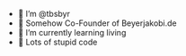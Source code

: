 - 👀 I’m @tbsbyr
- 👀 Somehow Co-Founder of Beyerjakobi.de 
- 🌱 I’m currently learning living
- 💞️ Lots of stupid code

